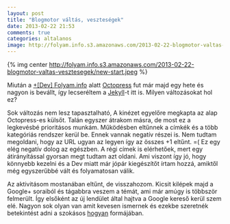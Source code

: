 ```yaml
---
layout: post
title: "Blogmotor váltás, veszteségek"
date: 2013-02-22 21:53
comments: true
categories: altalanos
image: http://folyam.info.s3.amazonaws.com/2013-02-22-blogmotor-valtas-vesztesegek/new-start.jpeg
---
```


{% img center http://folyam.info.s3.amazonaws.com/2013-02-22-blogmotor-valtas-vesztesegek/new-start.jpeg %}

Miután a [+[Dev] Folyam.info](http://dev.folyam.info) alatt [Octopress](http://octopress.org)
fut már majd egy hete és nagyon is bevállt, így lecseréltem a [Jekyll](http://jekyllrb.com)-t
itt is. Milyen változásokat hol ez?

<!--more-->

Sok változás nem lesz tapasztalható, A kinézet egyelőre megkapta az alap Octopress-es
külsőt. Talán egyszer átrakom másra, de most ez a legkevésbé prioritásos munkám. Működésben
eltűnnek a címkék és a több kategóriás rendszer kerül be. Ennek vannak negatív részei is.
Nem tudtam megoldani, hogy az URL ugyan az legyen így az összes +1 eltűnt. =( Ez egy
elég negatív dolog az egészben. A régi címek is elérhetőek, mert egy átirányítással
gyorsan megt tudtam azt oldani. Ami viszont így jó, hogy könnyebb kezelni és a Dev miatt
már jópár kiegészítőt írtam hozzá, amiktől még egyszerűbbé vált és folyamatosan válik.

Az aktivitásom mostanában eltűnt, de visszahozom. Kicsit kilépek majd a Google+ soraiból
és tágabbra veszem a témát, ami már amúgy is többször felmerült. Így elsőként az új lendület
által hajtva a Google kereső kerül szem elé. Nagyon sok olyan van amit kevesen ismernek és
ezekbe szeretnék betekintést adni a szokásos [hogyan](/blog/categories/hogyan) formájában.